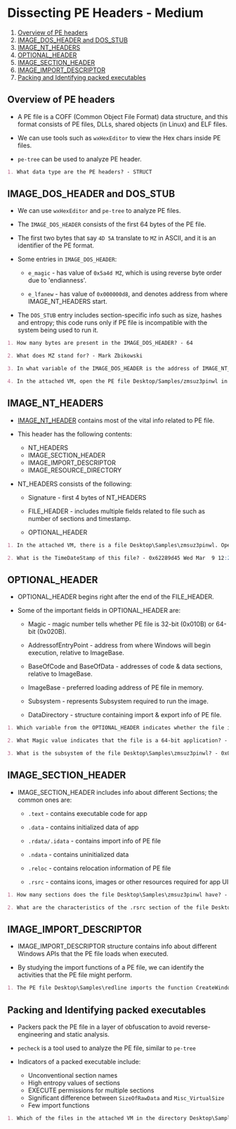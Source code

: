 # Dissecting PE Headers - Medium

1. [Overview of PE headers](#overview-of-pe-headers)
2. [IMAGE_DOS_HEADER and DOS_STUB](#image_dos_header-and-dos_stub)
3. [IMAGE_NT_HEADERS](#image_nt_headers)
4. [OPTIONAL_HEADER](#optional_header)
5. [IMAGE_SECTION_HEADER](#image_section_header)
6. [IMAGE_IMPORT_DESCRIPTOR](#image_import_descriptor)
7. [Packing and Identifying packed executables](#packing-and-identifying-packed-executables)

## Overview of PE headers

* A PE file is a COFF (Common Object File Format) data structure, and this format consists of PE files, DLLs, shared objects (in Linux) and ELF files.

* We can use tools such as ```wxHexEditor``` to view the Hex chars inside PE files.

* ```pe-tree``` can be used to analyze PE header.

```markdown
1. What data type are the PE headers? - STRUCT
```

## IMAGE_DOS_HEADER and DOS_STUB

* We can use ```wxHexEditor``` and ```pe-tree``` to analyze PE files.

* The ```IMAGE_DOS_HEADER``` consists of the first 64 bytes of the PE file.

* The first two bytes that say ```4D 5A``` translate to ```MZ``` in ASCII, and it is an identifier of the PE format.

* Some entries in ```IMAGE_DOS_HEADER```:

  * ```e_magic``` - has value of ```0x5a4d MZ```, which is using reverse byte order due to 'endianness'.

  * ```e_lfanew``` - has value of ```0x000000d8```, and denotes address from where IMAGE_NT_HEADERS start.

* The ```DOS_STUB``` entry includes section-specific info such as size, hashes and entropy; this code runs only if PE file is incompatible with the system being used to run it.

```markdown
1. How many bytes are present in the IMAGE_DOS_HEADER? - 64

2. What does MZ stand for? - Mark Zbikowski

3. In what variable of the IMAGE_DOS_HEADER is the address of IMAGE_NT_HEADERS saved? - e_lfanew

4. In the attached VM, open the PE file Desktop/Samples/zmsuz3pinwl in pe-tree. What is the address of IMAGE_NT_HEADERS for this PE file? - 0x000000f8
```

## IMAGE_NT_HEADERS

* [IMAGE_NT_HEADER](https://learn.microsoft.com/en-us/windows/win32/api/winnt/ns-winnt-image_nt_headers32) contains most of the vital info related to PE file.

* This header has the following contents:

  * NT_HEADERS
  * IMAGE_SECTION_HEADER
  * IMAGE_IMPORT_DESCRIPTOR
  * IMAGE_RESOURCE_DIRECTORY

* NT_HEADERS consists of the following:

  * Signature - first 4 bytes of NT_HEADERS

  * FILE_HEADER - includes multiple fields related to file such as number of sections and timestamp.

  * OPTIONAL_HEADER

```markdown
1. In the attached VM, there is a file Desktop\Samples\zmsuz3pinwl. Open this file in pe-tree. Is this PE file compiled for a 32-bit machine or a 64-bit machine? - 32-bit machine

2. What is the TimeDateStamp of this file? - 0x62289d45 Wed Mar  9 12:27:49 2022 UTC
```

## OPTIONAL_HEADER

* OPTIONAL_HEADER begins right after the end of the FILE_HEADER.

* Some of the important fields in OPTIONAL_HEADER are:

  * Magic - magic number tells whether PE file is 32-bit (0x010B) or 64-bit (0x020B).

  * AddressofEntryPoint - address from where Windows will begin execution, relative to ImageBase.

  * BaseOfCode and BaseOfData - addresses of code & data sections, relative to ImageBase.

  * ImageBase - preferred loading address of PE file in memory.

  * Subsystem - represents Subsystem required to run the image.

  * DataDirectory - structure containing import & export info of PE file.

```markdown
1. Which variable from the OPTIONAL_HEADER indicates whether the file is a 32-bit or a 64-bit application? - magic

2. What Magic value indicates that the file is a 64-bit application? - 0x020B

3. What is the subsystem of the file Desktop\Samples\zmsuz3pinwl? - 0x0003 WINDOWS_CUI
```

## IMAGE_SECTION_HEADER

* IMAGE_SECTION_HEADER includes info about different Sections; the common ones are:

  * ```.text``` - contains executable code for app

  * ```.data``` - contains initialized data of app
  
  * ```.rdata/.idata``` - contains import info of PE file

  * ```.ndata``` - contains uninitialized data

  * ```.reloc``` - contains relocation information of PE file

  * ```.rsrc``` - contains icons, images or other resources required for app UI

```markdown
1. How many sections does the file Desktop\Samples\zmsuz3pinwl have? - 7

2. What are the characteristics of the .rsrc section of the file Desktop\Samples\zmsuz3pinwl - 0xe0000040 INITIALIZED_DATA | EXECUTE | READ | WRITE
```

## IMAGE_IMPORT_DESCRIPTOR

* IMAGE_IMPORT_DESCRIPTOR structure contains info about different Windows APIs that the PE file loads when executed.

* By studying the import functions of a PE file, we can identify the activities that the PE file might perform.

```markdown
1. The PE file Desktop\Samples\redline imports the function CreateWindowExW. From which dll file does it import this function? - User32.dll
```

## Packing and Identifying packed executables

* Packers pack the PE file in a layer of obfuscation to avoid reverse-engineering and static analysis.

* ```pecheck``` is a tool used to analyze the PE file, similar to ```pe-tree```

* Indicators of a packed executable include:

  * Unconventional section names
  * High entropy values of sections
  * EXECUTE permissions for multiple sections
  * Significant difference between ```SizeOfRawData``` and ```Misc_VirtualSize```
  * Few import functions

```markdown
1. Which of the files in the attached VM in the directory Desktop\Samples seems to be a packed executable? - zmsuz3pinwl
```
